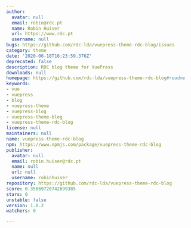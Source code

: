 ```yaml
---
author:
  avatar: null
  email: robin@rdc.pt
  name: Robin Huiser
  url: https://www.rdc.pt
  username: null
bugs: https://github.com/rdc-lda/vuepress-theme-rdc-blog/issues
category: theme
date: '2020-06-18T16:23:59.376Z'
deprecated: false
description: RDC blog theme for VuePress
downloads: null
homepage: https://github.com/rdc-lda/vuepress-theme-rdc-blog#readme
keywords:
- vue
- vuepress
- blog
- vuepress-theme
- vuepress-blog
- vuepress-theme-blog
- vuepress-theme-rdc-blog
license: null
maintainers: null
name: vuepress-theme-rdc-blog
npm: https://www.npmjs.com/package/vuepress-theme-rdc-blog
publisher:
  avatar: null
  email: robin.huiser@rdc.pt
  name: null
  url: null
  username: robinhuiser
repository: https://github.com/rdc-lda/vuepress-theme-rdc-blog
score: 0.35669720742699385
stars: 0
unstable: false
version: 1.0.2
watchers: 0

---
```


